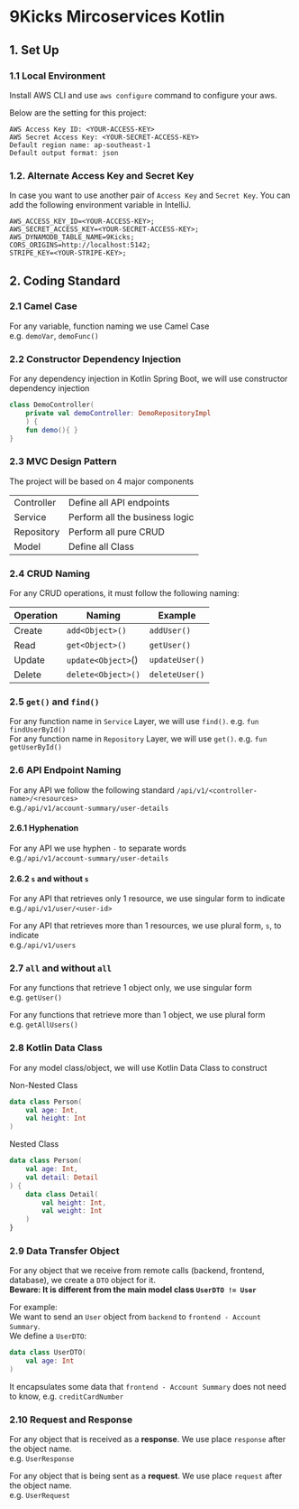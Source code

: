 # 9Kicks Mircoservices Kotlin

## 1. Set Up

### 1.1 Local Environment
Install AWS CLI and use `aws configure` command to configure your aws.

 Below are the setting for this project:
```
AWS Access Key ID: <YOUR-ACCESS-KEY>
AWS Secret Access Key: <YOUR-SECRET-ACCESS-KEY>
Default region name: ap-southeast-1
Default output format: json
```

### 1.2. Alternate Access Key and Secret Key
In case you want to use another pair of `Access Key` and `Secret Key`.
You can add the following environment variable in IntelliJ.
```
AWS_ACCESS_KEY_ID=<YOUR-ACCESS-KEY>;
AWS_SECRET_ACCESS_KEY=<YOUR-SECRET-ACCESS-KEY>;
AWS_DYNAMODB_TABLE_NAME=9Kicks;
CORS_ORIGINS=http://localhost:5142;
STRIPE_KEY=<YOUR-STRIPE-KEY>;
```

## 2. Coding Standard

### 2.1 Camel Case
For any variable, function naming we use Camel Case
<br>e.g. `demoVar`, `demoFunc()`

### 2.2 Constructor Dependency Injection
For any dependency injection in Kotlin Spring Boot, we will use constructor dependency injection
```kotlin
class DemoController(
    private val demoController: DemoRepositoryImpl
    ) {
    fun demo(){ }
}
```
### 2.3 MVC Design Pattern
The project will be based on 4 major components

<table>
<tr>
    <td>Controller</td>
    <td>Define all API endpoints</td>
</tr>
<tr>
    <td>Service</td>
    <td>Perform all the business logic</td>
</tr>
<tr>
    <td>Repository</td>
    <td>Perform all pure CRUD</td>
</tr>
<tr>
    <td>Model</td>
    <td>Define all Class</td>
</tr>
</table>

### 2.4 CRUD Naming
For any CRUD operations, it must follow the following naming:

| Operation | Naming             | Example        |
|-----------|--------------------|----------------|
| Create    | `add<Object>()`    | `addUser()`    |
| Read      | `get<Object>()`    | `getUser()`    |
| Update    | `update<Object>`() | `updateUser()` |
| Delete    | `delete<Object>()` | `deleteUser()` |

### 2.5 `get()` and `find()`
For any function name in `Service` Layer, we will use `find()`.
e.g. `fun findUserById()`
<br>
For any function name in `Repository` Layer, we will use `get()`.
e.g. `fun getUserById()`

### 2.6 API Endpoint Naming
For any API we follow the following standard `/api/v1/<controller-name>/<resources>`
<br>e.g.`/api/v1/account-summary/user-details`
#### 2.6.1 Hyphenation
For any API we use hyphen `-` to separate words
<br>e.g.`/api/v1/account-summary/user-details`

#### 2.6.2 `s` and without `s`
For any API that retrieves only 1 resource, we use singular form to indicate
<br>e.g.`/api/v1/user/<user-id>`

For any API that retrieves more than 1 resources, we use plural form, `s`, to indicate
<br>e.g.`/api/v1/users`

### 2.7 `all` and without `all`
For any functions that retrieve 1 object only, we use singular form
<br>e.g. `getUser()`

For any functions that retrieve more than 1 object, we use plural form
<br>e.g. `getAllUsers()`


### 2.8 Kotlin Data Class
For any model class/object, we will use Kotlin Data Class to construct

Non-Nested Class
```kotlin
data class Person(
    val age: Int,
    val height: Int
)
```
Nested Class
```kotlin
data class Person(
    val age: Int,
    val detail: Detail
) {
    data class Detail(
        val height: Int,
        val weight: Int
    )
}
```

### 2.9 Data Transfer Object
For any object that we receive from remote calls (backend, frontend, database),
we create a `DTO` object for it.<br>
**Beware: It is different from the main model class `UserDTO != User`**

For example:<br>
We want to send an `User` object from `backend` to `frontend - Account Summary`.<br>
We define a `UserDTO`:
```kotlin
data class UserDTO(
    val age: Int
)
```
It encapsulates some data that `frontend - Account Summary` does not need to know, e.g. `creditCardNumber`

### 2.10 Request and Response
For any object that is received as a **response**. We use place `response` after the object name.<br>
e.g. `UserResponse`

For any object that is being sent as a **request**. We use place `request` after the object name.<br>
e.g. `UserRequest`